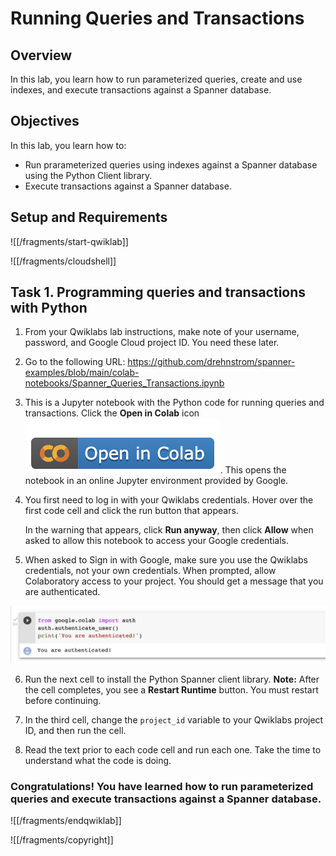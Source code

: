 # Running Queries and Transactions

## Overview

In this lab, you learn how to run parameterized queries, create and use indexes, and execute transactions against a Spanner database. 

## Objectives

In this lab, you learn how to:
* Run prarameterized queries using indexes against a Spanner database using the Python Client library.
* Execute transactions against a Spanner database.

## Setup and Requirements

![[/fragments/start-qwiklab]]


![[/fragments/cloudshell]]


## Task 1. Programming queries and transactions with Python

1. From your Qwiklabs lab instructions, make note of your username, password, and Google Cloud project ID. You need these later. 

2. Go to the following URL: https://github.com/drehnstrom/spanner-examples/blob/main/colab-notebooks/Spanner_Queries_Transactions.ipynb 

3. This is a Jupyter notebook with the Python code for running queries and transactions. Click the __Open in Colab__ icon ![colab icon](img/colab-icon.png). This opens the notebook in an online Jupyter environment provided by Google. 

4. You first need to log in with your Qwiklabs credentials. Hover over the first code cell and click the run button that appears. <div>In the warning that appears, click __Run anyway__, then click __Allow__ when asked to allow this notebook to access your Google credentials.

5. When asked to Sign in with Google, make sure you use the Qwiklabs credentials, not your own credentials. When prompted, allow Colaboratory access to your project. You should get a message that you are authenticated. 

![Auth Message](img/authenticated-message.png)

6. Run the next cell to install the Python Spanner client library. __Note:__ After the cell completes, you see a __Restart Runtime__ button. You must restart before continuing. 

7. In the third cell, change the `project_id` variable to your Qwiklabs project ID, and then run the cell. 

8. Read the text prior to each code cell and run each one. Take the time to understand what the code is doing. 


### **Congratulations!** You have learned how to run parameterized queries and execute transactions against a Spanner database. 


![[/fragments/endqwiklab]]

![[/fragments/copyright]]

